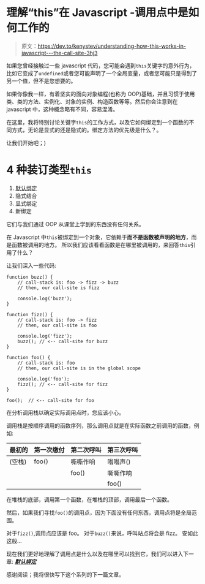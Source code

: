 # 理解“this”在 Javascript -调用点中是如何工作的

> 原文：<https://dev.to/kenystev/understanding-how-this-works-in-javascript---the-call-site-3hj3>

如果您曾经接触过一些 javascript 代码，您可能会遇到`this`关键字的意外行为，比如它变成了`undefined`或者您可能声明了一个全局变量，或者您可能只是得到了另一个值，但不是您想要的。

如果你像我一样，有着坚实的面向对象编程(也称为 OOP)基础，并且习惯于使用类、类的方法、实例化、对象的实例、构造函数等等。然后你会注意到在 javascript 中，这种概念略有不同，容易混淆。

在这里，我将特别讨论关键字`this`的工作方式，以及它如何绑定到一个函数的不同方式，无论是显式的还是隐式的。绑定方法的优先级是什么？。

让我们开始吧；)

# 4 种装订类型`this`

1.  [默认绑定](https://dev.to/kenystev/understanding-how-this-works-in-javascript---default-binding-56m4)
2.  隐式结合
3.  显式绑定
4.  新绑定

它们与我们通过 OOP 从课堂上学到的东西没有任何关系。

在 Javascript 中`this`被绑定到一个对象，它依赖于**而不是函数被声明的地方**，而是函数被调用的地方。
所以我们应该看看函数是在哪里被调用的，来回答`this`引用了什么？

让我们深入一些代码:

```
function buzz() {
    // call-stack is: foo -> fizz -> buzz
    // then, our call-site is fizz

    console.log('buzz');
}

function fizz() {
    // call-stack is: foo -> fizz
    // then, our call-site is foo

    console.log('fizz');
    buzz(); // <-- call-site for buzz
}

function foo() {
    // call-stack is: foo
    // then, our call-site is in the global scope

    console.log('foo');
    fizz(); // <-- call-site for fizz
}

foo();  // <-- call-site for foo 
```

在分析调用栈以确定实际调用点时，您应该小心。

调用栈是按顺序调用的函数序列，那么调用点就是在实际函数之前调用的函数，例如:

| 最初的 | 第一次缴付 | 第二次呼叫 | 第三次呼叫 |
| --- | --- | --- | --- |
| (空栈) | foo() | 嘶嘶作响 | 嗡嗡声() |
|  |  | foo() | 嘶嘶作响 |
|  |  |  | foo() |

在堆栈的底部，调用第一个函数，在堆栈的顶部，调用最后一个函数。

然后，如果我们寻找`foo()`的调用点，因为下面没有任何东西，调用点将是全局范围。

对于`fizz()`,调用点应该是 foo。
对于`buzz()`来说，呼叫站点将会是 fizz。
安如此这般...

现在我们更好地理解了调用点是什么以及在哪里可以找到它，我们可以进入下一章: [***默认绑定***](https://dev.to/kenystev/understanding-how-this-works-in-javascript---default-binding-56m4)

感谢阅读；我将很快写下这个系列的下一篇文章。